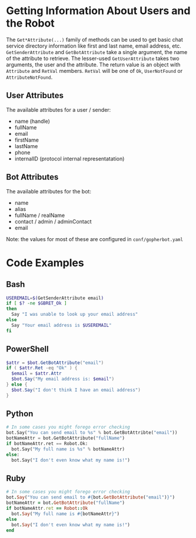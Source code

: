 # Getting Information About Users and the Robot
The `Get*Attribute(...)` family of methods can be used to get basic chat service directory information like first and last name, email address, etc. `GetSenderAttribute` and `GetBotAttribute` take a single argument, the name of the attribute to retrieve. The lesser-used `GetUserAttribute` takes two arguments, the user and the attribute. The return value is an object with `Attribute` and `RetVal` members. `RetVal` will be one of `Ok`, `UserNotFound` or `AttributeNotFound`.

## User Attributes
The available attributes for a user / sender:
 * name (handle)
 * fullName
 * email
 * firstName
 * lastName
 * phone
 * internalID (protocol internal representatation)

## Bot Attributes
The available attributes for the bot:
 * name
 * alias
 * fullName / realName
 * contact / admin / adminContact
 * email

Note: the values for most of these are configured in `conf/gopherbot.yaml`

# Code Examples
## Bash
```bash
USEREMAIL=$(GetSenderAttribute email)
if [ $? -ne $GBRET_Ok ]
then
  Say "I was unable to look up your email address"
else
  Say "Your email address is $USEREMAIL"
fi
```

## PowerShell
```powershell
$attr = $bot.GetBotAttribute("email")
if ( $attr.Ret -eq "Ok" ) {
  $email = $attr.Attr
  $bot.Say("My email address is: $email")
} else {
  $bot.Say("I don't think I have an email address")
}
```

## Python
```python
# In some cases you might forego error checking
bot.Say("You can send email to %s" % bot.GetBotAttribte("email"))
botNameAttr = bot.GetBotAttribute("fullName")
if botNameAttr.ret == Robot.Ok:
  bot.Say("My full name is %s" % botNameAttr)
else:
  bot.Say("I don't even know what my name is!")
```

## Ruby
```ruby
# In some cases you might forego error checking
bot.Say("You can send email to #{bot.GetBotAttribute("email")}")
botNameAttr = bot.GetBotAttribute("fullName")
if botNameAttr.ret == Robot::Ok
  bot.Say("My full name is #{botNameAttr}")
else
  bot.Say("I don't even know what my name is!")
end
```
